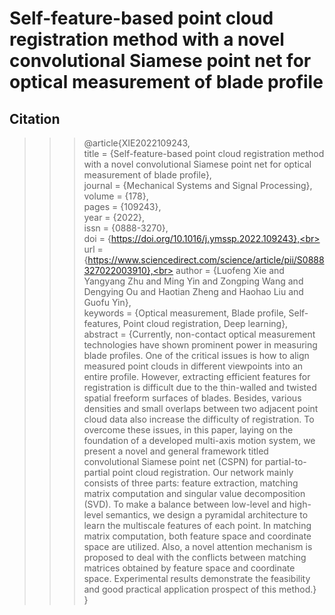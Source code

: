 # Self-feature-based point cloud registration method with a novel convolutional Siamese point net for optical measurement of blade profile

## Citation
>>>@article{XIE2022109243,<br>
title = {Self-feature-based point cloud registration method with a novel convolutional Siamese point net for optical measurement of blade profile},<br>
journal = {Mechanical Systems and Signal Processing},<br>
volume = {178},<br>
pages = {109243},<br>
year = {2022},<br>
issn = {0888-3270},<br>
doi = {https://doi.org/10.1016/j.ymssp.2022.109243},<br>
url = {https://www.sciencedirect.com/science/article/pii/S0888327022003910},<br>
author = {Luofeng Xie and Yangyang Zhu and Ming Yin and Zongping Wang and Dengying Ou and Haotian Zheng and Haohao Liu and Guofu Yin},<br>
keywords = {Optical measurement, Blade profile, Self-features, Point cloud registration, Deep learning},<br>
abstract = {Currently, non-contact optical measurement technologies have shown prominent power in measuring blade profiles. One of the critical issues is how to align measured point clouds in different viewpoints into an entire profile. However, extracting efficient features for registration is difficult due to the thin-walled and twisted spatial freeform surfaces of blades. Besides, various densities and small overlaps between two adjacent point cloud data also increase the difficulty of registration. To overcome these issues, in this paper, laying on the foundation of a developed multi-axis motion system, we present a novel and general framework titled convolutional Siamese point net (CSPN) for partial-to-partial point cloud registration. Our network mainly consists of three parts: feature extraction, matching matrix computation and singular value decomposition (SVD). To make a balance between low-level and high-level semantics, we design a pyramidal architecture to learn the multiscale features of each point. In matching matrix computation, both feature space and coordinate space are utilized. Also, a novel attention mechanism is proposed to deal with the conflicts between matching matrices obtained by feature space and coordinate space. Experimental results demonstrate the feasibility and good practical application prospect of this method.}<br>
}
